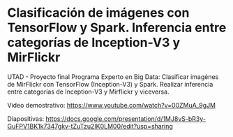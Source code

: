# Clasificación de imágenes con TensorFlow y Spark. Inferencia entre categorías de Inception-V3 y MirFlickr
UTAD - Proyecto final Programa Experto en Big Data: Clasificar imagénes de MirFlickr con TensorFlow (Inception-V3) y Spark. Realizar inferencia entre categorías de Inception-V3 y Mirflickr y viceversa.

Video demostrativo: https://www.youtube.com/watch?v=00ZMuA_9gJM

Diapositivas: https://docs.google.com/presentation/d/1MJ8vS-bR3y-GuFPV1BK1k7347gkv-tZuTzu2IK0LM00/edit?usp=sharing



